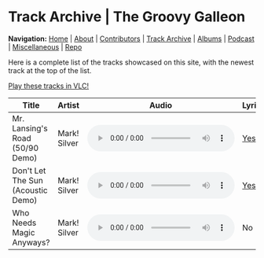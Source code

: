 # Track Archive | The Groovy Galleon

**Navigation:** [Home](index) \| [About](about) \| [Contributors](members) \| [Track Archive](tunes) \| [Albums](albums) \| [Podcast](podcast) \| [Miscellaneous](misc) \| [Repo](https://github.com/MarkSilverMedia/groovygalleon)

Here is a complete list of the tracks showcased on this site, with the newest track at the top of the list.

[Play these tracks in VLC!](tunes.playlist)

| Title | Artist | Audio | Lyrics | License |
| --- | --- | --- | --- | --- |
| Mr. Lansing's Road (50/90 Demo) | Mark! Silver | <audio src="https://archive.org/download/Mr.LansingsRoad/Mr.%20Lansing's%20Road.flac" controls></audio> | [Yes](https://archive.org/download/Mr.LansingsRoad/Mr.%20Lansing's%20Road%20(Lyrics).txt) | [CC BY 4.0](https://creativecommons.org/licenses/by/4.0/) |
| Don't Let The Sun (Acoustic Demo) | Mark! Silver | <audio src="https://ia601505.us.archive.org/10/items/dontletthesunacoustic/dontletthesunacoustic.ogg" controls></audio> | [Yes](https://archive.org/download/dontletthesunacoustic/Don%27t%20Let%20The%20Sun) | [CC BY 4.0](https://creativecommons.org/licenses/by/4.0/) |
| Who Needs Magic Anyways? | Mark! Silver | <audio src="https://marksilvermedia.github.io/assets/music/emawm/whoneedsmagicanyways.mp3" controls></audio> | No | [CC BY 4.0](https://creativecommons.org/licenses/by/4.0/) |
